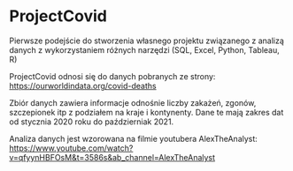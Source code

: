 # ProjectCovid

Pierwsze podejście do stworzenia własnego projektu związanego z analizą danych z wykorzystaniem różnych narzędzi (SQL, Excel, Python, Tableau, R)

ProjectCovid odnosi się do danych pobranych ze strony: 
https://ourworldindata.org/covid-deaths

Zbiór danych zawiera informacje odnośnie liczby zakażeń, zgonów, szczepionek itp z podziałem na kraje i kontynenty. Dane te mają zakres dat od stycznia 2020 roku do październiak 2021. 

Analiza danych jest wzorowana na filmie youtubera AlexTheAnalyst:
https://www.youtube.com/watch?v=qfyynHBFOsM&t=3586s&ab_channel=AlexTheAnalyst

